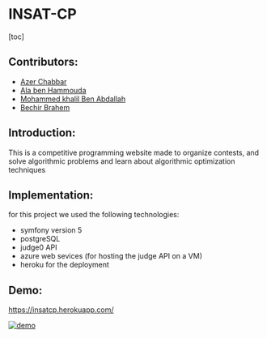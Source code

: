 # INSAT-CP
[toc]

## Contributors:

* [Azer Chabbar](https://github.com/Azer-ch)
* [Ala ben Hammouda](https://github.com/alabenhamouda/)
* [Mohammed khalil Ben Abdallah](https://github.com/med-khalil)
* [Bechir Brahem](https://github.com/Bechir-Brahem)

## Introduction:

This is a competitive programming website made to organize contests, and solve algorithmic problems and learn about algorithmic optimization techniques

## Implementation:

for this project we used the following technologies:
* symfony version 5
* postgreSQL
* judge0 API
* azure web sevices (for hosting the judge API on a VM)
* heroku for the deployment

## Demo:

https://insatcp.herokuapp.com/

[![demo](https://img.youtube.com/vi/GyyuGTspuYE/0.jpg)](https://www.youtube.com/watch?v=GyyuGTspuYE)
